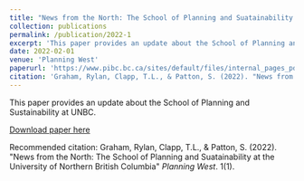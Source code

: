 ```yaml
---
title: "News from the North: The School of Planning and Suatainability at the University of Northern British Columbia"
collection: publications
permalink: /publication/2022-1
excerpt: 'This paper provides an update about the School of Planning and Sustainability at UNBC.'
date: 2022-02-01
venue: 'Planning West'
paperurl: 'https://www.pibc.bc.ca/sites/default/files/internal_pages_pdfs/planning-west/PIBC-PlanningWest-Winter2022-UNBCPlanning-Pg16-17.pdf'
citation: 'Graham, Rylan, Clapp, T.L., & Patton, S. (2022). "News from the North: The School of Planning and Suatainability at the University of Northern British Columbia" <i>Planning West</i>. 1(1).'
---
```

This paper provides an update about the School of Planning and Sustainability at UNBC.

[Download paper here](https://www.pibc.bc.ca/sites/default/files/internal_pages_pdfs/planning-west/PIBC-PlanningWest-Winter2022-UNBCPlanning-Pg16-17.pdf)

Recommended citation: Graham, Rylan, Clapp, T.L., & Patton, S. (2022). "News from the North: The School of Planning and Suatainability at the University of Northern British Columbia" <i>Planning West</i>. 1(1).
